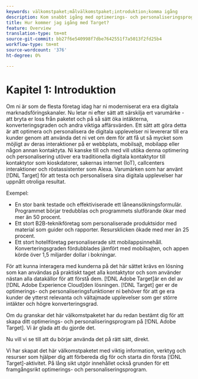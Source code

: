 ```yaml
---
keywords: välkomstpaket;målvälkomstpaket;introduktion;komma igång
description: Kom snabbt igång med optimerings- och personaliseringsprogrammet med Adobe Target. Adobe Target välkomstpaket är en bra startplats.
title: Hur kommer jag igång med Target?
feature: Overview
translation-type: tm+mt
source-git-commit: bb27f6e540998f7dbe7642551f7a5013f2fd25b4
workflow-type: tm+mt
source-wordcount: '376'
ht-degree: 0%

---
```



# Kapitel 1: Introduktion

Om ni är som de flesta företag idag har ni moderniserat era era digitala marknadsföringskanaler. Nu letar ni efter sätt att särskilja ert varumärke - att bryta er loss från paketet och på så sätt öka intäkterna, konverteringsgraden och andra viktiga affärsvärden. Ett sätt att göra detta är att optimera och personalisera de digitala upplevelser ni levererar till era kunder genom att använda det ni vet om dem för att få ut så mycket som möjligt av deras interaktioner på er webbplats, mobilsajt, mobilapp eller någon annan kontaktyta. Ni kanske till och med vill utöka denna optimering och personalisering utöver era traditionella digitala kontaktytor till kontaktytor som kioskdatorer, sakernas internet (IoT), callcenters interaktioner och röstassistenter som Alexa. Varumärken som har använt [!DNL Target] för att testa och personalisera sina digitala upplevelser har uppnått otroliga resultat.

Exempel:

* En stor bank testade och effektiviserade ett låneansökningsformulär. Programmet börjar tredubblas och programmets slutförande ökar med mer än 50 procent.
* Ett stort B2B-teknikföretag som personaliserade produktsidor med material som guider och rapporter. Resursklicken ökade med mer än 25 procent.
* Ett stort hotellföretag personaliserade sitt mobilappsinnehåll. Konverteringsgraden fördubblades jämfört med mobilsajten, och appen körde över 1,5 miljarder dollar i bokningar.

För att kunna interagera med kunderna på det här sättet krävs en lösning som kan användas på praktiskt taget alla kontaktytor och som använder nästan alla datakällor för att förstå dem. [!DNL Adobe Target]är en del av  [!DNL Adobe Experience Cloud]den lösningen. [!DNL Target] ger er de optimerings- och personaliseringsfunktioner ni behöver för att ge era kunder de ytterst relevanta och vältajmade upplevelser som ger större intäkter och högre konverteringsgrad.

Om du granskar det här välkomstpaketet har du redan bestämt dig för att skapa ditt optimerings- och personaliseringsprogram på [!DNL Adobe Target]. Vi är glada att du gjorde det.

Nu vill vi se till att du börjar använda det på rätt sätt, direkt.

Vi har skapat det här välkomstpaketet med viktig information, verktyg och resurser som hjälper dig att förbereda dig för och starta din första [!DNL Target]-aktivitet. På lång sikt utgör innehållet också grunden för ett framgångsrikt optimerings- och personaliseringsprogram.

